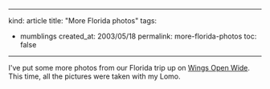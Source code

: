 -----
kind: article
title: "More Florida photos"
tags:
- mumblings
created_at: 2003/05/18
permalink: more-florida-photos
toc: false
-----

<p>I've put some more photos from our Florida trip up on <a href="http://www.rousette.org.uk/mt-static/wingsopenwide/index.html">Wings Open Wide</a>. This time, all the pictures were taken with my Lomo.</p>


